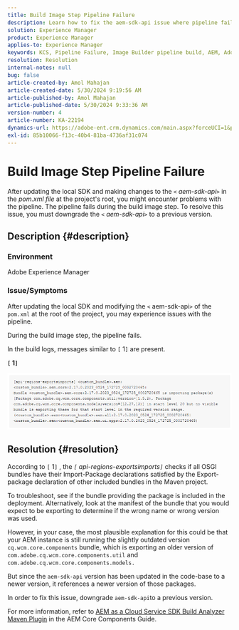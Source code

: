 ```yaml
---
title: Build Image Step Pipeline Failure
description: Learn how to fix the aem-sdk-api issue where pipeline fails during build image step in Adobe Experience Manager.
solution: Experience Manager
product: Experience Manager
applies-to: Experience Manager
keywords: KCS, Pipeline Failure, Image Builder pipeline build, AEM, Adobe Experience Manager, pipeline failure, aem-sdk-api
resolution: Resolution
internal-notes: null
bug: false
article-created-by: Amol Mahajan
article-created-date: 5/30/2024 9:19:56 AM
article-published-by: Amol Mahajan
article-published-date: 5/30/2024 9:33:36 AM
version-number: 4
article-number: KA-22194
dynamics-url: https://adobe-ent.crm.dynamics.com/main.aspx?forceUCI=1&pagetype=entityrecord&etn=knowledgearticle&id=72a8c3c2-651e-ef11-840a-6045bd06fa9d
exl-id: 85b10066-f13c-40b4-81ba-4736af31c074
---
```

# Build Image Step Pipeline Failure


After updating the local SDK and making changes to the *`<`  aem-sdk-api`>`* in the *pom.xml file* at the project's root, you might encounter problems with the pipeline. The pipeline fails during the build image step. To resolve this issue, you must downgrade the *`<` aem-sdk-api`>`* to a previous version.

## Description {#description}


### <b>Environment</b>

Adobe Experience Manager



### <b>Issue/Symptoms</b>

After updating the local SDK and modifying the `<` aem-sdk-api`>`  of the `pom.xml` at the root of the project, you may experience issues with the pipeline.

During the build image step, the pipeline fails.

In the build logs, messages similar to `[` 1`]`  are present.

<b>`[` 1`]` </b>

<b>![](assets/___73a8c3c2-651e-ef11-840a-6045bd06fa9d___.png)</b>


## Resolution {#resolution}


According to `[` 1`]` , the *`[` api-regions-exportsimports`]`* checks if all OSGI bundles have their Import-Package declarations satisfied by the Export-package declaration of other included bundles in the Maven project.

To troubleshoot, see if the bundle providing the package is included in the deployment. Alternatively, look at the manifest of the bundle that you would expect to be exporting to determine if the wrong name or wrong version was used.

However, in your case, the most plausible explanation for this could be that your AEM instance is still running the slightly outdated version `cq.wcm.core.components` bundle, which is exporting an older version of `com.adobe.cq.wcm.core.components.util` and `com.adobe.cq.wcm.core.components.models.`

But since the `aem-sdk-api` version has been updated in the code-base to a newer version, it references a newer version of those packages.

In order to fix this issue, downgrade `aem-sdk-api`to a previous version.

For more information, refer to [AEM as a Cloud Service SDK Build Analyzer Maven Plugin](https://experienceleague.adobe.com/docs/experience-manager-core-components/using/developing/archetype/build-analyzer-maven-plugin.html?lang=en) in the AEM Core Components Guide.
